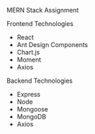 
MERN Stack Assignment 

Frontend Technologies
- React
- Ant Design Components
- Chart.js
- Moment
- Axios

Backend Technologies
- Express
- Node
- Mongoose
- MongoDB
- Axios
